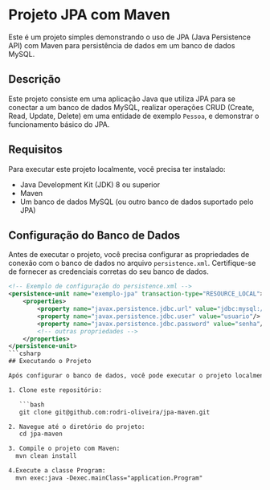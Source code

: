 # Projeto JPA com Maven

Este é um projeto simples demonstrando o uso de JPA (Java Persistence API) com Maven para persistência de dados em um banco de dados MySQL.

## Descrição

Este projeto consiste em uma aplicação Java que utiliza JPA para se conectar a um banco de dados MySQL, realizar operações CRUD (Create, Read, Update, Delete) em uma entidade de exemplo `Pessoa`, e demonstrar o funcionamento básico do JPA.

## Requisitos

Para executar este projeto localmente, você precisa ter instalado:

- Java Development Kit (JDK) 8 ou superior
- Maven
- Um banco de dados MySQL (ou outro banco de dados suportado pelo JPA)

## Configuração do Banco de Dados

Antes de executar o projeto, você precisa configurar as propriedades de conexão com o banco de dados no arquivo `persistence.xml`. Certifique-se de fornecer as credenciais corretas do seu banco de dados.

```xml
<!-- Exemplo de configuração do persistence.xml -->
<persistence-unit name="exemplo-jpa" transaction-type="RESOURCE_LOCAL">
    <properties>
        <property name="javax.persistence.jdbc.url" value="jdbc:mysql://localhost:3306/meu_banco_de_dados"/>
        <property name="javax.persistence.jdbc.user" value="usuario"/>
        <property name="javax.persistence.jdbc.password" value="senha"/>
        <!-- outras propriedades -->
    </properties>
</persistence-unit>
```csharp
## Executando o Projeto

Após configurar o banco de dados, você pode executar o projeto localmente seguindo estas etapas:

1. Clone este repositório:

   ```bash
   git clone git@github.com:rodri-oliveira/jpa-maven.git

2. Navegue até o diretório do projeto:
   cd jpa-maven

3. Compile o projeto com Maven:
  mvn clean install

4.Execute a classe Program:
  mvn exec:java -Dexec.mainClass="application.Program"


